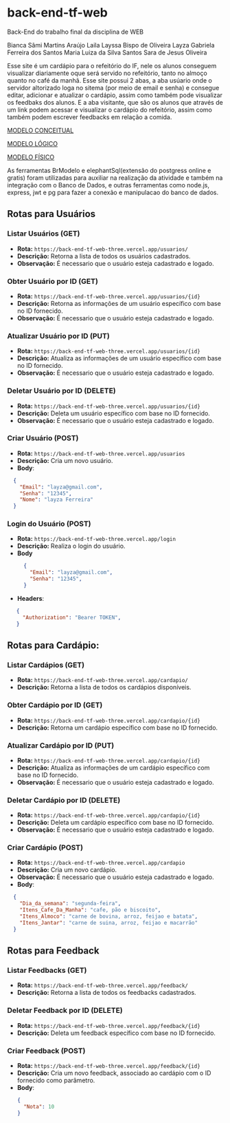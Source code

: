 # back-end-tf-web
Back-End do trabalho final da disciplina de WEB

Bianca Sâmi Martins Araújo
Laila Layssa Bispo de Oliveira
Layza Gabriela Ferreira dos Santos
Maria Luiza da Silva Santos
Sara de Jesus Oliveira 

Esse site é um cardápio para o refeitório do IF, nele os alunos conseguem visualizar diariamente oque será servido no refeitório, tanto no almoço quanto no café da manhã. Esse site possui 2 abas, a aba usúario onde o servidor altorizado loga no sitema (por meio de email e senha) e consegue editar, adicionar e atualizar o cardápio, assim como também pode visualizar os feedbaks dos alunos.  E a aba visitante, que são os alunos que através de um link podem acessar e visualizar o cardápio do refeitório, assim como também podem escrever feedbacks em relação a comida.

<a href='db/modeloconceitual.jpg'>MODELO CONCEITUAL</a>

<a href='db/modelologico.jpg'>MODELO LÓGICO</a>

<a href='db/DDl.sql'>MODELO FÍSICO</a>

As ferramentas BrModelo e elephantSql(extensão do postgress online e gratis) foram utilizadas para auxiliar na realização da atividade e também na integração com o Banco de Dados, e outras ferramentas como node.js, express, jwt e pg para fazer a conexão e manipulacao do banco de dados.
## Rotas para Usuários

### Listar Usuários (GET)

- **Rota:** `https://back-end-tf-web-three.vercel.app/usuarios/`
- **Descrição:** Retorna a lista de todos os usuários cadastrados.
- **Observação:** É necessario que o usuário esteja cadastrado e logado.
### Obter Usuário por ID (GET)

- **Rota:** `https://back-end-tf-web-three.vercel.app/usuarios/{id}`
- **Descrição:** Retorna as informações de um usuário específico com base no ID fornecido.
- **Observação:** É necessario que o usuário esteja cadastrado e logado.
### Atualizar Usuário por ID (PUT)

- **Rota:** `https://back-end-tf-web-three.vercel.app/usuarios/{id}`
- **Descrição:** Atualiza as informações de um usuário específico com base no ID fornecido.
- **Observação:** É necessario que o usuário esteja cadastrado e logado.
### Deletar Usuário por ID (DELETE)

- **Rota:** `https://back-end-tf-web-three.vercel.app/usuarios/{id}`
- **Descrição:** Deleta um usuário específico com base no ID fornecido.
- **Observação:** É necessario que o usuário esteja cadastrado e logado.
### Criar Usuário (POST)

- **Rota:** `https://back-end-tf-web-three.vercel.app/usuarios`
- **Descrição:** Cria um novo usuário.
- **Body**:
```json
  {
    "Email": "layza@gmail.com",
    "Senha": "12345",
    "Nome": "layza Ferreira"
  }
```

### Login do Usuário (POST)

- **Rota:** `https://back-end-tf-web-three.vercel.app/login`
- **Descrição:** Realiza o login do usuário.
- **Body**
  ```json
    {
      "Email": "layza@gmail.com",
      "Senha": "12345",
    }
  ```
 - **Headers**:
 ```json
    {
      "Authorization": "Bearer TOKEN",
    }
```

## Rotas para Cardápio:
### Listar Cardápios (GET)

- **Rota:** `https://back-end-tf-web-three.vercel.app/cardapio/`
- **Descrição:** Retorna a lista de todos os cardápios disponíveis.

### Obter Cardápio por ID (GET)

- **Rota:** `https://back-end-tf-web-three.vercel.app/cardapio/{id}`
- **Descrição:** Retorna um cardápio específico com base no ID fornecido.

### Atualizar Cardápio por ID (PUT)

- **Rota:** `https://back-end-tf-web-three.vercel.app/cardapio/{id}`
- **Descrição:** Atualiza as informações de um cardápio específico com base no ID fornecido.
- **Observação:** É necessario que o usuário esteja cadastrado e logado.
### Deletar Cardápio por ID (DELETE)

- **Rota:** `https://back-end-tf-web-three.vercel.app/cardapio/{id}`
- **Descrição:** Deleta um cardápio específico com base no ID fornecido.
- **Observação:** É necessario que o usuário esteja cadastrado e logado.
### Criar Cardápio (POST)

- **Rota:** `https://back-end-tf-web-three.vercel.app/cardapio`
- **Descrição:** Cria um novo cardápio.
- **Observação:** É necessario que o usuário esteja cadastrado e logado.
- **Body**:
```json
  {
    "Dia_da_semana": "segunda-feira",
    "Itens_Cafe_Da_Manha": "cafe, pão e biscoito",
    "Itens_Almoco": "carne de bovina, arroz, feijao e batata",
    "Itens_Jantar": "carne de suina, arroz, feijao e macarrão"
  }
```

 ## Rotas para Feedback

### Listar Feedbacks (GET)

- **Rota:** `https://back-end-tf-web-three.vercel.app/feedback/`
- **Descrição:** Retorna a lista de todos os feedbacks cadastrados.

### Deletar Feedback por ID (DELETE)

- **Rota:** `https://back-end-tf-web-three.vercel.app/feedback/{id}`
- **Descrição:** Deleta um feedback específico com base no ID fornecido.

### Criar Feedback (POST)

- **Rota:** `https://back-end-tf-web-three.vercel.app/feedback/{id}`
- **Descrição:** Cria um novo feedback, associado ao cardápio com o ID fornecido como parâmetro.
- **Body**:
  ```json
  {
    "Nota": 10
  }
